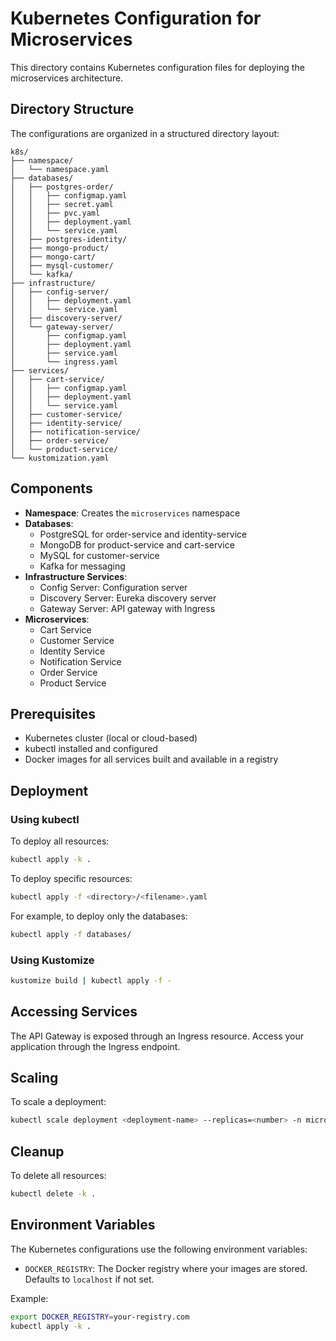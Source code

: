 # Kubernetes Configuration for Microservices

This directory contains Kubernetes configuration files for deploying the microservices architecture.

## Directory Structure

The configurations are organized in a structured directory layout:

```
k8s/
├── namespace/
│   └── namespace.yaml
├── databases/
│   ├── postgres-order/
│   │   ├── configmap.yaml
│   │   ├── secret.yaml
│   │   ├── pvc.yaml
│   │   ├── deployment.yaml
│   │   └── service.yaml
│   ├── postgres-identity/
│   ├── mongo-product/
│   ├── mongo-cart/
│   ├── mysql-customer/
│   └── kafka/
├── infrastructure/
│   ├── config-server/
│   │   ├── deployment.yaml
│   │   └── service.yaml
│   ├── discovery-server/
│   └── gateway-server/
│       ├── configmap.yaml
│       ├── deployment.yaml
│       ├── service.yaml
│       └── ingress.yaml
├── services/
│   ├── cart-service/
│   │   ├── configmap.yaml
│   │   ├── deployment.yaml
│   │   └── service.yaml
│   ├── customer-service/
│   ├── identity-service/
│   ├── notification-service/
│   ├── order-service/
│   └── product-service/
└── kustomization.yaml
```

## Components

- **Namespace**: Creates the `microservices` namespace
- **Databases**:
  - PostgreSQL for order-service and identity-service
  - MongoDB for product-service and cart-service
  - MySQL for customer-service
  - Kafka for messaging
- **Infrastructure Services**:
  - Config Server: Configuration server
  - Discovery Server: Eureka discovery server
  - Gateway Server: API gateway with Ingress
- **Microservices**:
  - Cart Service
  - Customer Service
  - Identity Service
  - Notification Service
  - Order Service
  - Product Service

## Prerequisites

- Kubernetes cluster (local or cloud-based)
- kubectl installed and configured
- Docker images for all services built and available in a registry

## Deployment

### Using kubectl

To deploy all resources:

```bash
kubectl apply -k .
```

To deploy specific resources:

```bash
kubectl apply -f <directory>/<filename>.yaml
```

For example, to deploy only the databases:

```bash
kubectl apply -f databases/
```

### Using Kustomize

```bash
kustomize build | kubectl apply -f -
```

## Accessing Services

The API Gateway is exposed through an Ingress resource. Access your application through the Ingress endpoint.

## Scaling

To scale a deployment:

```bash
kubectl scale deployment <deployment-name> --replicas=<number> -n microservices
```

## Cleanup

To delete all resources:

```bash
kubectl delete -k .
```

## Environment Variables

The Kubernetes configurations use the following environment variables:

- `DOCKER_REGISTRY`: The Docker registry where your images are stored. Defaults to `localhost` if not set.

Example:

```bash
export DOCKER_REGISTRY=your-registry.com
kubectl apply -k .
```
